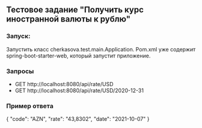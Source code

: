 ## Тестовое	задание	"Получить	курс	иностранной валюты	к	рублю"
### Запуск:
Запустить класс cherkasova.test.main.Application. Pom.xml уже содержит spring-boot-starter-web, который запустит приложение. 
### Запросы 
- GET	http://localhost:8080/api/rate/USD 
- GET	http://localhost:8080/api/rate/USD/2020-12-31
### Пример ответа
{
"code": "AZN",
"rate": "43,8302",
"date": "2021-10-07"
}
